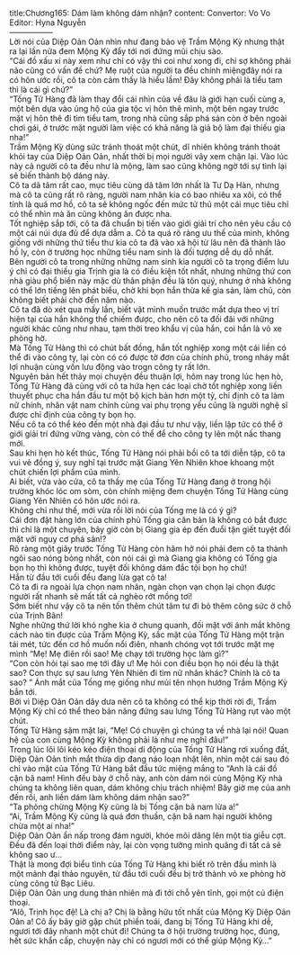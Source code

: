 title:Chương165: Dám làm không dám nhận?
content:
Convertor: Vo Vo<br>Editor: Hyna Nguyễn<br>—————–<br>Lời nói của Diệp Oản Oản nhìn như đang bảo vệ Trầm Mộng Kỳ nhưng thật ra lại lần nữa đem Mộng Kỳ đẩy tới nơi đứng mũi chịu sào.<br>“Cái đồ xấu xí này xem như chỉ có vậy thì coi như xong đi, chỉ sợ không phải não cũng có vấn đề chứ? Mẹ ruột của người ta đều chính miệngđây nói ra có hôn ước rồi, cô ta còn cảm thấy là hiểu lầm! Đây không phải là tiểu tam thì là cái gì chứ?”<br>“Tống Tử Hàng đã làm thay đổi cái nhìn của về đâu là giới hạn cuối cùng a, một bên dựa vào ủng hộ của gia tộc vị hôn thê mình, một bên ngay trước mặt vị hôn thê đi tìm tiểu tam, trong nhà cũng sắp phá sản còn ở bên ngoài chơi gái, ở trước mặt người làm việc có khả năng là giả bộ làm đại thiếu gia nha!”<br>Trầm Mộng Kỳ dùng sức tránh thoát một chút, dĩ nhiên không tránh thoát khỏi tay của Diệp Oản Oản, nhất thời bị mọi người vây xem chận lại. Vào lúc này cả người cô ta đều như là mộng, làm sao cũng không ngờ tới sự tình lại sẽ biến thành bộ dáng này.<br>Cô ta dã tâm rất cao, mục tiêu cùng dã tâm lớn nhất là Tư Dạ Hàn, nhưng mà cô ta cũng rất rõ ràng, người nam nhân kia có bao nhiêu xa xôi, có thể tính là quá mơ hồ, cô ta sẽ không ngốc đến mức tử thủ một cái mục tiêu chỉ có thể nhìn mà ăn cũng không ăn được nha.<br>Tốt nghiệp sắp tới, cô ta đã chuẩn bị tiến vào giới giải trí cho nên yêu cầu có một cái núi dựa đủ để dựa dẫm a. Cô ta quá rõ ràng ưu thế của mình, không giống với những thứ tiểu thư kia cô ta đã vào xã hội từ lâu nên đã thành lão hồ ly, còn ở trường học những tiểu nam sinh là đối tượng dễ dụ dỗ nhất.<br>Bên người cô ta trong những những nam sinh kia người cô ta trọng điểm lưu ý chỉ có đại thiếu gia Trịnh gia là có điều kiện tốt nhất, nhưng những thứ con nhà giàu phổ biến này mặc dù thân phận đều là tôn quý, nhưng ở nhà không có thể lớn tiếng lên phát biểu, chờ khi bọn hắn thừa kế gia sản, làm chủ, còn không biết phải chờ đến năm nào.<br>Cô ta đã dò xét qua mấy lần, biết vật mình muốn trước mắt dựa theo vị trí hiện tại của hắn không thể chiếm được, cho nên cô ta đối đãi với những người khác cũng như nhau, tạm thời treo khẩu vị của hắn, coi hắn là vỏ xe phòng hờ.<br>Mà Tống Tử Hàng thì có chút bất đồng, hắn tốt nghiệp xong một cái liền có thể đi vào công ty, lại còn có có được tờ đơn của chính phủ, trong nháy mắt lợi nhuận cùng vốn lưu động vào trogn công ty rất lớn.<br>Nguyên bản hết thảy mọi chuyện đều thuận lợi, hôm nay trong lúc hẹn hò, Tống Tử Hàng đã cùng với cô ta hứa hẹn các loại chờ tốt nghiệp xong liền thuyết phục cha hắn đầu tư một bộ kịch bản hơn một tỷ, chỉ định cô ta làm nữ chính, nhân vật nam chính cùng vai phụ trọng yếu cũng là người nghệ sĩ được chỉ định của công ty bọn họ.<br>Nếu cô ta có thể kéo đến một nhà đại đầu tư như vậy, liền lập tức có thể ở giới giải trí đứng vững vàng, còn có thể để cho công ty lên một nấc thang mới.<br>Sau khi hẹn hò kết thúc, Tống Tử Hàng nói phải bồi cô ta tới diễn tập, cô ta vui vẻ đồng ý, suy nghĩ tại trước mặt Giang Yên Nhiên khoe khoang một chút chiến lợi phẩm của mình.<br>Ai biết, vừa vào cửa, cô ta thấy mẹ của Tống Tử Hàng đang ở trong hội trường khóc lóc om sòm, còn chính miệng đem chuyện Tống Tử Hàng cùng Giang Yên Nhiên có hôn ước nói ra.<br>Không chỉ như thế, mới vừa rồi lời nói của Tống mẹ là có ý gì?<br>Cái đơn đặt hàng lớn của chính phủ Tống gia căn bản là không có bắt được thì chỉ là một chuyện, bây giờ còn bị Giang gia ép đến đuổi tận giết tuyệt đối mặt với nguy cơ phá sản!?<br>Rõ ràng một giây trước Tống Tử Hàng còn hăm hở nói phải đem cô ta thành ngôi sao nóng bỏng nhất, còn nói cái gì mà Giang gia không có Tống gia bọn họ thì không được, tuyệt đối không dám đắc tội bọn họ chứ!<br>Hắn từ đầu tới cuối đều đang lừa gạt cô ta!<br>Cô ta đi ra ngoài lựa chọn nam nhân, ngàn chọn vạn chọn lại chọn được người rất nhanh sẽ mất tất cả nghèo rớt mồng tơi!<br>Sớm biết như vậy cô ta nên tốn thêm chút tâm tư đi bỏ thêm công sức ở chỗ của Trịnh Bân!<br>Nghe những thứ lời khó nghe kia ở chung quanh, đối mặt với ánh mắt không cách nào tin được của Trầm Mộng Kỳ, sắc mặt của Tống Tử Hàng một trận tái mét, tức đến cơ hồ muốn nổi điên, nhanh chóng vọt tới trước mặt mẹ mình “Mẹ! Mẹ điên rồi sao! Mẹ chạy tới trường học làm gì?”<br>“Con còn hỏi tại sao mẹ tới đây ư! Mẹ hỏi con điều bọn họ nói đều là thật sao? Con thực sự sau lưng Yên Nhiên đi tìm nữ nhân khác? Chính là cô ta sao? ” Ánh mắt của Tống mẹ giống như mủi tên nhọn hướng Trầm Mộng Kỳ bắn tới.<br>Bởi vì Diệp Oản Oản dây dưa nên cô ta không có thể kịp thời rời đi, Trầm Mộng Kỳ chỉ có thể theo bản năng đứng sau lưng Tống Tử Hàng rụt vào một chút.<br>Tống Tử Hàng sậm mặt lại, “Mẹ! Có chuyện gì chúng ta về nhà lại nói! Quan hệ của con cùng Mộng Kỳ không phải là như mẹ nghĩ đâu!”<br>Trong lúc lôi lôi kéo kéo điện thoại di động của Tống Tử Hàng rơi xuống đất, Diệp Oản Oản tinh mắt thừa dịp đang náo loạn nhặt lên, nhìn một cái sau đó chỉ vào mặt của Tống Tử Hàng bắt đầu tức miệng mắng to “Anh là cái đồ cặn bã nam! Hình đều bày ở chỗ này, anh còn dám nói cùng Mộng Kỳ nhà chúng ta không liên quan, dám không chịu trách nhiệm! Bây giờ mẹ của anh đến rồi, anh liền dám làm không dám nhận sao?”<br>“Ta phỏng chừng Mộng Kỳ cũng là bị Tống cặn bã nam lừa a!”<br>“Ai, Trầm Mộng Kỳ cũng là quá đơn thuần, cặn bã nam hại người không chừa một ai nha!”<br>Diệp Oản Oản ẩn nấp trong đám người, khóe môi dâng lên một tia giễu cợt.<br>Đều đã đến loại thời điểm này, lại còn vọng tưởng mình quăng đi tất cả sẽ không sao ư…<br>Thật là mong đợi biểu tình của Tống Tử Hàng khi biết rõ trên đầu mình là một mảnh đại thảo nguyên, từ đầu tới cuối đều bị trở thành vỏ xe phòng hờ cùng công tử Bạc Liêu.<br>Diệp Oản Oản ung dung thản nhiên mà đi tới chỗ yên tĩnh, gọi một cú điện thoại.<br>“Alô, Trịnh học đệ! Là chị a? Chị là bằng hữu tốt nhất của Mộng Kỳ Diệp Oản Oản a! Cô ấy bây giờ gặp chút phiền toái, đang bị Tống Tử Hàng khi dễ, ngươi tới đây nhanh một chút đi! Chúng ta ở hội trường trường học, đúng, hết sức khẩn cấp, chuyện này chỉ có ngươi mới có thể giúp Mộng Kỳ…”